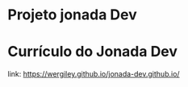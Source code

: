 # Projeto jonada Dev
# Currículo do Jonada Dev
link: https://wergiley.github.io/jonada-dev.github.io/
